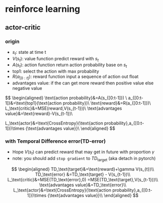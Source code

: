 # reinforce learning

## actor-critic

### origin
- $s_{t}$: state at time t
- $V(s_{t})$: value function predict reward with $s_{t}$
- $A(s_{t})$: action function return action probability base on $s_{t}$
- top1: select the action with max probability
- $R(a_{[0:t]})$: reward function input a sequence of action out float
- advantages value: if the can get more reward then positive value else negative value

$$
\begin{aligned}
\text{action probability}&=A(s_{[0:t-1]}) \\
a_{[0:t-1]}&=\text{top1}(\text{action probability})\\
\text{reward}&=R(a_{[0:t-1]})\\
L_\text{critic}&=MSE(reward,V(s_{t-1}))\\
\text{advantages value}&=\text{reward}-V(s_{t-1})\\

L_\text{actor}&=\text{CrossEntropy}(\text{action probability},a_{[0:t-1]})\times {\text{advantages value}}\\
\end{aligned}
$$

### with Temporal Difference error(TD-error)

- Hope $V(s_{t})$ can predict reward that may get in future with proportion $\gamma$
- note: you should add `stop gradient` to $TD_\text{target}$ (aka detach in pytorch)

$$
\begin{aligned}
TD_\text{target}&=\text{reward}+\gamma V(s_{t})\\
TD_\text{error} &=TD_\text{target} - V(s_{t-1})\\
L_\text{critic}&=MSE(TD_\text{error},0) =MSE(TD_\text{target},V(s_{t-1}))\\
\text{advantages value}&=TD_\text{error}\\
L_\text{actor}&=\text{CrossEntropy}(\text{action probability},a_{[0:t-1]})\times {\text{advantages value}}\\
\end{aligned}
$$
